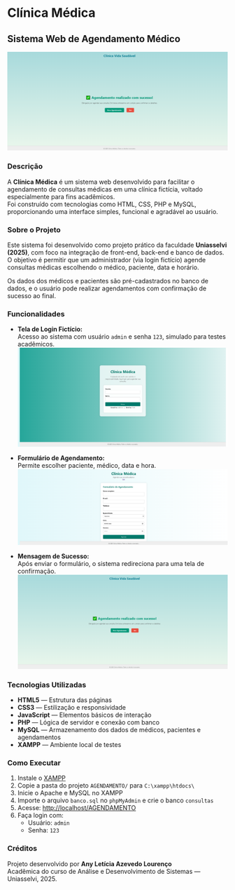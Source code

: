 # Clínica Médica  
## Sistema Web de Agendamento Médico

![Tela de Sucesso ](https://raw.githubusercontent.com/AnyLeticia/Clinica-Medica/main/imagens/sucesso.png)

### Descrição

A **Clínica Médica** é um sistema web desenvolvido para facilitar o agendamento de consultas médicas em uma clínica fictícia, voltado especialmente para fins acadêmicos.  
Foi construído com tecnologias como HTML, CSS, PHP e MySQL, proporcionando uma interface simples, funcional e agradável ao usuário.


### Sobre o Projeto

Este sistema foi desenvolvido como projeto prático da faculdade **Uniasselvi (2025)**, com foco na integração de front-end, back-end e banco de dados.
O objetivo é permitir que um administrador (via login fictício) agende consultas médicas escolhendo o médico, paciente, data e horário.

Os dados dos médicos e pacientes são pré-cadastrados no banco de dados, e o usuário pode realizar agendamentos com confirmação de sucesso ao final.


### Funcionalidades

- **Tela de Login Fictício:**  
  Acesso ao sistema com usuário `admin` e senha `123`, simulado para testes acadêmicos.  
  ![Tela de Login](https://raw.githubusercontent.com/AnyLeticia/Clinica-Medica/main/imagens/login.png)

- **Formulário de Agendamento:**  
  Permite escolher paciente, médico, data e hora.  
  ![Formulário de Agendamento](https://raw.githubusercontent.com/AnyLeticia/Clinica-Medica/main/imagens/agendamento.png)

- **Mensagem de Sucesso:**  
  Após enviar o formulário, o sistema redireciona para uma tela de confirmação.  
  ![Agendamento Sucesso](https://raw.githubusercontent.com/AnyLeticia/Clinica-Medica/main/imagens/sucesso.png)


### Tecnologias Utilizadas

- **HTML5** — Estrutura das páginas  
- **CSS3** — Estilização e responsividade  
- **JavaScript** — Elementos básicos de interação  
- **PHP** — Lógica de servidor e conexão com banco  
- **MySQL** — Armazenamento dos dados de médicos, pacientes e agendamentos  
- **XAMPP** — Ambiente local de testes


### Como Executar

1. Instale o [XAMPP](https://www.apachefriends.org/index.html)
2. Copie a pasta do projeto `AGENDAMENTO/` para `C:\xampp\htdocs\`
3. Inicie o Apache e MySQL no XAMPP
4. Importe o arquivo `banco.sql` no `phpMyAdmin` e crie o banco `consultas`
5. Acesse: [http://localhost/AGENDAMENTO](http://localhost/AGENDAMENTO)
6. Faça login com:
   - Usuário: `admin`  
   - Senha: `123`


### Créditos

Projeto desenvolvido por **Any Letícia Azevedo Lourenço**  
Acadêmica do curso de Análise e Desenvolvimento de Sistemas — Uniasselvi, 2025.
